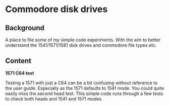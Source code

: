 # Commodore disk drives

## Background

A place to file some of my simple code experiments. With the aim to better understand the 1541/1571/1581 disk drives and commodore file types etc.

## Content 

**1571 C64 test**

Testing a 1571 with just a C64 can be a bit confusing without reference to the user guide. 
Especially as the 1571 defaults to 1541 mode. You could quite easily miss the second head test.
This simple code runs through a few tests to check both heads and 1541 and 1571 modes.








